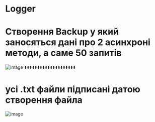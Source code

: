 # Logger
# Створення Backup у який заносяться дані про 2 асинхроні методи, а саме 50 запитів
![image](https://github.com/1BlackAnGel1/Logger/assets/89709661/c21425fd-94b1-42ea-a34f-273057d2dd55)
    ⬇️⬇️⬇️⬇️⬇️⬇️⬇️⬇️⬇️⬇️⬇️⬇️⬇️⬇️⬇️⬇️⬇️⬇️⬇️⬇️
    
# усі .txt файли підписані датою створення файла
    
![image](https://github.com/1BlackAnGel1/Logger/assets/89709661/071221c7-8592-4c29-8bc5-f6f290b1e411)
